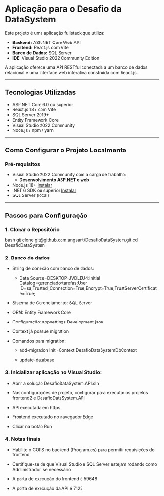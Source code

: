 ﻿# Aplicação para o Desafio da DataSystem

Este projeto é uma aplicação fullstack que utiliza:

- **Backend:** ASP.NET Core Web API
- **Frontend:** React.js com Vite
- **Banco de Dados:** SQL Server
- **IDE:** Visual Studio 2022 Community Edition

A aplicação oferece uma API RESTful conectada a um banco de dados relacional e uma interface web interativa construída com React.js.

---

## Tecnologias Utilizadas

- ASP.NET Core 6.0 ou superior
- React.js 18+ com Vite
- SQL Server 2019+
- Entity Framework Core
- Visual Studio 2022 Community
- Node.js / npm / yarn


---

## Como Configurar o Projeto Localmente

### Pré-requisitos

- Visual Studio 2022 Community com a carga de trabalho:
  - **Desenvolvimento ASP.NET e web**
- Node.js 18+ [Instalar](https://nodejs.org/)
- .NET 6 SDK ou superior [Instalar](https://dotnet.microsoft.com/download)
- SQL Server (local)

---

## Passos para Configuração

### 1. Clonar o Repositório

bash
git clone git@github.com:angsant/DesafioDataSystem.git
cd DesafioDataSystem

### 2. Banco de dados

- String de conexão com banco de dados:

  - Data Source=DESKTOP-JVDLEU4;Initial Catalog=gerenciadortarefas;User ID=sa;Trusted_Connection=True;Encrypt=True;TrustServerCertificate=True;

- Sistema de Gerenciamento: SQL Server

- ORM: Entity Framework Core

- Configuração: appsettings.Development.json

- Context já possue migration

- Comandos para migration:

  - add-migration Init -Context DesafioDataSystemDbContext

  - update-database

### 3. Inicializar aplicação no Visual Studio:

  - Abrir a solução DesafioDataSystem.API.sln
  
  - Nas configurações de projeto, configurar para executar os projetos frontend2 e DesafioDataSystem.API
  
  - API executada em https
  
  - Frontend executado no navegador Edge
  
  - Clicar na botão Run

### 4. Notas finais

- Habilite o CORS no backend (Program.cs) para permitir requisições do frontend

- Certifique-se de que Visual Studio e SQL Server estejam rodando como Administrador, se necessário

- A porta de execução do frontend é 59648

- A porta de execução da API é 7122

  
